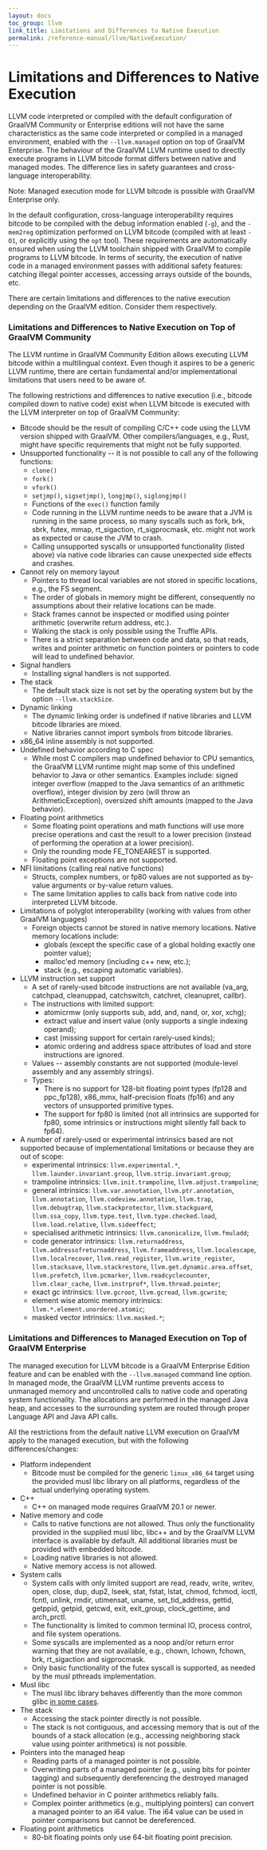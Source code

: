 ```yaml
---
layout: docs
toc_group: llvm
link_title: Limitations and Differences to Native Execution
permalink: /reference-manual/llvm/NativeExecution/
---
```

# Limitations and Differences to Native Execution

LLVM code interpreted or compiled with the default configuration of GraalVM Community or Enterprise editions will not have the same characteristics as the same code interpreted or compiled in a managed environment, enabled with the `--llvm.managed` option on top of GraalVM Enterprise.
The behaviour of the GraalVM LLVM runtime used to directly execute programs in LLVM bitcode format differs between native and managed modes.
The difference lies in safety guarantees and cross-language interoperability.

Note: Managed execution mode for LLVM bitcode is possible with GraalVM Enterprise only.

In the default configuration, cross-language interoperability requires bitcode to be compiled with the debug information enabled (`-g`), and the `-mem2reg` optimization performed on LLVM bitcode (compiled with at least `-O1`, or explicitly using the `opt` tool).
These requirements are automatically ensured when using the LLVM toolchain shipped with GraalVM to compile programs to LLVM bitcode.
In terms of security, the execution of native code in a managed environment passes with additional safety features: catching illegal pointer accesses, accessing arrays outside of the bounds, etc.

There are certain limitations and differences to the native execution depending on the GraalVM edition.
Consider them respectively.

### Limitations and Differences to Native Execution on Top of GraalVM Community
The LLVM runtime in GraalVM Community Edition allows executing LLVM bitcode within a multilingual context.
Even though it aspires to be a generic LLVM runtime, there are certain fundamental and/or implementational limitations that users need to be aware of.

The following restrictions and differences to native execution (i.e., bitcode compiled down to native code) exist when LLVM bitcode is executed with the LLVM interpreter on top of GraalVM Community:

* Bitcode should be the result of compiling C/C++ code using the LLVM version shipped with GraalVM. Other compilers/languages, e.g., Rust, might have specific requirements that might not be fully supported.
* Unsupported functionality -- it is not possible to call any of the following functions:
  * `clone()`
  * `fork()`
  * `vfork()`
  * `setjmp()`, `sigsetjmp()`, `longjmp()`, `siglongjmp()`
  * Functions of the `exec()` function family
  * Code running in the LLVM runtime needs to be aware that a JVM is running in the same process, so many syscalls such as fork, brk, sbrk, futex, mmap, rt_sigaction, rt_sigprocmask, etc. might not work as expected or cause the JVM to crash.
  * Calling unsupported syscalls or unsupported functionality (listed above) via native code libraries can cause unexpected side effects and crashes.
* Cannot rely on memory layout
  * Pointers to thread local variables are not stored in specific locations, e.g., the FS segment.
  * The order of globals in memory might be different, consequently no assumptions about their relative locations can be made.
  * Stack frames cannot be inspected or modified using pointer arithmetic (overwrite return address, etc.).
  * Walking the stack is only possible using the Truffle APIs.
  * There is a strict separation between code and data, so that reads, writes and pointer arithmetic on function pointers or pointers to code will lead to undefined behavior.
* Signal handlers
  * Installing signal handlers is not supported.
* The stack
  * The default stack size is not set by the operating system but by the option `--llvm.stackSize`.
* Dynamic linking
  * The dynamic linking order is undefined if native libraries and LLVM bitcode libraries are mixed.
  * Native libraries cannot import symbols from bitcode libraries.
* x86_64 inline assembly is not supported.
* Undefined behavior according to C spec
  * While most C compilers map undefined behavior to CPU semantics, the GraalVM LLVM runtime might map some of this undefined behavior to Java or other semantics. Examples include: signed integer overflow (mapped to the Java semantics of an arithmetic overflow), integer division by zero (will throw an ArithmeticException), oversized shift amounts (mapped to the Java behavior).
* Floating point arithmetics
  * Some floating point operations and math functions will use more precise operations and cast the result to a lower precision (instead of performing the operation at a lower precision).
  * Only the rounding mode FE_TONEAREST is supported.
  * Floating point exceptions are not supported.
* NFI limitations (calling real native functions)
  * Structs, complex numbers, or fp80 values are not supported as by-value arguments or by-value return values.
  * The same limitation applies to calls back from native code into interpreted LLVM bitcode.
* Limitations of polyglot interoperability (working with values from other GraalVM languages)
  * Foreign objects cannot be stored in native memory locations. Native memory locations include:
    - globals (except the specific case of a global holding exactly one pointer value);
    - malloc'ed memory (including c++ new, etc.);
    - stack (e.g., escaping automatic variables).
* LLVM instruction set support
  * A set of rarely-used bitcode instructions are not available (va_arg, catchpad, cleanuppad, catchswitch, catchret, cleanupret, callbr).
  * The instructions with limited support:
    - atomicrmw (only supports sub, add, and, nand, or, xor, xchg);
    - extract value and insert value (only supports a single indexing operand);
    - cast (missing support for certain rarely-used kinds);
    - atomic ordering and address space attributes of load and store instructions are ignored.
  * Values -- assembly constants are not supported (module-level assembly and any assembly strings).
  * Types:
    - There is no support for 128-bit floating point types (fp128 and ppc_fp128), x86_mmx, half-precision floats (fp16) and any vectors of unsupported primitive types.
    - The support for fp80 is limited (not all intrinsics are supported for fp80, some intrinsics or instructions might silently fall back to fp64).
* A number of rarely-used or experimental intrinsics based are not supported because of implementational limitations or because they are out of scope:
  * experimental intrinsics: `llvm.experimental.*`, `llvm.launder.invariant.group`, `llvm.strip.invariant.group`;
  * trampoline intrinsics: `llvm.init.trampoline`, `llvm.adjust.trampoline`;
  * general intrinsics: `llvm.var.annotation`, `llvm.ptr.annotation`, `llvm.annotation`, `llvm.codeview.annotation`, `llvm.trap`, `llvm.debugtrap`, `llvm.stackprotector`, `llvm.stackguard`, `llvm.ssa_copy`, `llvm.type.test`, `llvm.type.checked.load`, `llvm.load.relative`, `llvm.sideeffect`;
  * specialised arithmetic intrinsics: `llvm.canonicalize`, `llvm.fmuladd`;
  * code generator intrinsics: `llvm.returnaddress`, `llvm.addressofreturnaddress`, `llvm.frameaddress`, `llvm.localescape`, `llvm.localrecover`, `llvm.read_register`, `llvm.write_register`, `llvm.stacksave`, `llvm.stackrestore`, `llvm.get.dynamic.area.offset`, `llvm.prefetch`, `llvm.pcmarker`, `llvm.readcyclecounter`, `llvm.clear_cache`, `llvm.instrprof*`, `llvm.thread.pointer`;
  * exact gc intrinsics: `llvm.gcroot`, `llvm.gcread`, `llvm.gcwrite`;
  * element wise atomic memory intrinsics: `llvm.*.element.unordered.atomic`;
  * masked vector intrinsics: `llvm.masked.*`;

### Limitations and Differences to Managed Execution on Top of GraalVM Enterprise

The managed execution for LLVM bitcode is a GraalVM Enterprise Edition feature and can be enabled with the `--llvm.managed` command line option.
In managed mode, the GraalVM LLVM runtime prevents access to unmanaged memory and uncontrolled calls to native code and operating system functionality.
The allocations are performed in the managed Java heap, and accesses to the surrounding system are routed through proper Language API and Java API calls.

All the restrictions from the default native LLVM execution on GraalVM apply to the managed execution, but with the following differences/changes:

* Platform independent
  * Bitcode must be compiled for the generic `linux_x86_64` target using the provided musl libc library on all platforms, regardless of the actual underlying operating system.
* C++
  * C++ on managed mode requires GraalVM 20.1 or newer.
* Native memory and code
  * Calls to native functions are not allowed. Thus only the functionality provided in the supplied musl libc, libc++ and by the GraalVM LLVM interface is available by default. All additional libraries must be provided with embedded bitcode.
  * Loading native libraries is not allowed.
  * Native memory access is not allowed.
* System calls
  * System calls with only limited support are read, readv, write, writev, open, close, dup, dup2, lseek, stat, fstat, lstat, chmod, fchmod, ioctl, fcntl, unlink, rmdir, utimensat, uname, set_tid_address, gettid, getppid, getpid, getcwd, exit, exit_group, clock_gettime, and arch_prctl.
  * The functionality is limited to common terminal IO, process control, and file system operations.
  * Some syscalls are implemented as a noop and/or return error warning that they are not available, e.g., chown, lchown, fchown, brk, rt_sigaction and sigprocmask.
  * Only basic functionality of the futex syscall is supported, as needed by the musl pthreads implementation.
* Musl libc
  * The musl libc library behaves differently than the more common glibc [in some cases](https://wiki.musl-libc.org/functional-differences-from-glibc.html).
* The stack
  * Accessing the stack pointer directly is not possible.
  * The stack is not contiguous, and accessing memory that is out of the bounds of a stack allocation (e.g., accessing neighboring stack value using pointer arithmetics) is not possible.
* Pointers into the managed heap
  * Reading parts of a managed pointer is not possible.
  * Overwriting parts of a managed pointer (e.g., using bits for pointer tagging) and subsequently dereferencing the destroyed managed pointer is not possible.
  * Undefined behavior in C pointer arithmetics reliably fails.
  * Complex pointer arithmetics (e.g., multiplying pointers) can convert a managed pointer to an i64 value. The i64 value can be used in pointer comparisons but cannot be dereferenced.
* Floating point arithmetics
  * 80-bit floating points only use 64-bit floating point precision.

